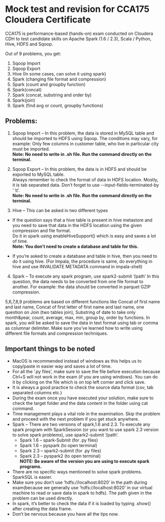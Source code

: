 # Mock test and revision for CCA175 Cloudera Certificate

CCA175 is performance-based (hands-on) exam conducted on Cloudera CDH
to test candidate skills on Apache Spark (1.6 / 2.3), Scala / Python, Hive, HDFS
and Sqoop.

Out of 9 problems, you get:

1. Sqoop Import
2. Sqoop Export
3. Hive (In some cases, can solve it using spark)
4. Spark (changing file format and compression)
5. Spark (count and groupby function)
6. Spark(concat)
7. Spark (concat, substring and order by)
8. Spark(join)
9. Spark (find avg or count, groupby functions)

## Problems:
1. Sqoop Import – In this problem, the data is stored in MySQL table and should
be imported to HDFS using Sqoop. The conditions may vary, for example:
Only few columns in customer table, who live in particular city must be
imported.\
__Note: No need to write in .sh file. Run the command directly on the
terminal.__

2. Sqoop Export – In this problem, the data is in HDFS and should be exported
to MySQL table.\
Always remember to check the format of data in HDFS location. Mostly, it is
tab separated data. Don’t forget to use --input-fields-terminated-by ‘ \t’.\
__Note: No need to write in .sh file. Run the command directly on the
terminal.__

3. Hive – This can be asked in two different types
  - If the question says that a hive table is present in hive metastore and
you need to save that data in the HDFS location using the given
compression and file format.\
Do it in spark using enableHiveSupport() which is easy and saves a lot
of time.\
__Note: You don’t need to create a database and table for this.__

  - If you’re asked to create a database and table in hive, then you need
to do it using hive. (For Impala, the procedure is same, do everything
in hive and use INVALIDATE METADATA command in impala-shell)

4. Spark – To execute any spark program, use spark2-submit ‘/path’
In this question, the data needs to be converted from one file format to
another. For example: the data should be converted in parquet GZIP
compression.

5,6,7,8,9 problems are based on different functions like Concat of first name and
last name, Concat of first letter of first name and last name, one question on Join
(two tables join), Substring of date to take only month&year, count, average, max,
min, group by, order by functions.
In spark, you will be asked to save the data in text format using tab or comma as
columnar delimiter. Make sure you’ve learned how to write using different file
formats and compression techniques.

## Important things to be noted
- MacOS is recommended instead of windows as this helps us to copy/paste
in easier way and saves a lot of time.
- For all the ‘.py files’, make sure to save the file before execution because
Ctrl+S will not work in the exam (if you are using windows). You can do it by
clicking on the file which is on top left corner and click save.
- It is always a good practice to check the source data format (csv, tab
separated columns etc.)
- During the exam once you have executed your solution, make sure to check
the target folder and the data content in the folder using cat command.
- Time management plays a vital role in the examination. Skip the problem and
proceed with the next problem if you get stuck anywhere.
- Spark – There are two versions of spark,1.6 and 2.3. To execute any spark
program with SparkSession (or you want to use spark 2.3 version to solve
spark problems), use spark2-submit ‘/path’.
  - Spark 1.6 – spark-Submit (for .py files)
  - Spark 1.6 – pyspark (to open terminal)
  - Spark 2.3 – spark2-submit (for .py files)
  - Spark 2.3 – pyspark2 (to open terminal) \
__NOTE: Be aware of the version you are using to execute spark programs.__
- There are no specific ways mentioned to solve spark problems. SparkSQL is
easier.
- Make sure you don’t use ‘hdfs://localhost:8020’ in the path during
exam(because we generally use ‘hdfs://localhost:8020’ in our virtual
machine to read or save data in spark to hdfs).
The path given in the problem can be used directly.
- In spark, it’s better to check the data if it is loaded by typing .show() after
creating the data frame.
- Don’t be nervous because you have all the tips now.
